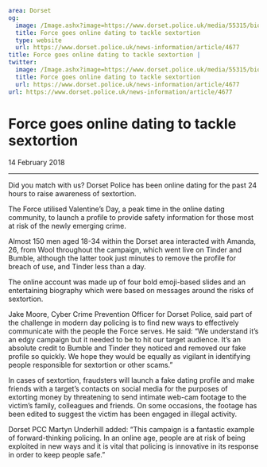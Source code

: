 ```yaml
area: Dorset
og:
  image: /Image.ashx?image=https://www.dorset.police.uk/media/55315/bio-message.jpg&amp;amp;width=150
  title: Force goes online dating to tackle sextortion
  type: website
  url: https://www.dorset.police.uk/news-information/article/4677
title: Force goes online dating to tackle sextortion |
twitter:
  image: /Image.ashx?image=https://www.dorset.police.uk/media/55315/bio-message.jpg&amp;amp;width=150
  title: Force goes online dating to tackle sextortion
  url: https://www.dorset.police.uk/news-information/article/4677
url: https://www.dorset.police.uk/news-information/article/4677
```

# Force goes online dating to tackle sextortion

14 February 2018

* * *

Did you match with us? Dorset Police has been online dating for the past 24 hours to raise awareness of sextortion.

The Force utilised Valentine’s Day, a peak time in the online dating community, to launch a profile to provide safety information for those most at risk of the newly emerging crime.

Almost 150 men aged 18-34 within the Dorset area interacted with Amanda, 26, from Wool throughout the campaign, which went live on Tinder and Bumble, although the latter took just minutes to remove the profile for breach of use, and Tinder less than a day.

The online account was made up of four bold emoji-based slides and an entertaining biography which were based on messages around the risks of sextortion.

Jake Moore, Cyber Crime Prevention Officer for Dorset Police, said part of the challenge in modern day policing is to find new ways to effectively communicate with the people the Force serves. He said: “We understand it’s an edgy campaign but it needed to be to hit our target audience. It’s an absolute credit to Bumble and Tinder they noticed and removed our fake profile so quickly. We hope they would be equally as vigilant in identifying people responsible for sextortion or other scams.”

In cases of sextortion, fraudsters will launch a fake dating profile and make friends with a target’s contacts on social media for the purposes of extorting money by threatening to send intimate web-cam footage to the victim’s family, colleagues and friends. On some occasions, the footage has been edited to suggest the victim has been engaged in illegal activity.

Dorset PCC Martyn Underhill added: “This campaign is a fantastic example of forward-thinking policing. In an online age, people are at risk of being exploited in new ways and it is vital that policing is innovative in its response in order to keep people safe.”
